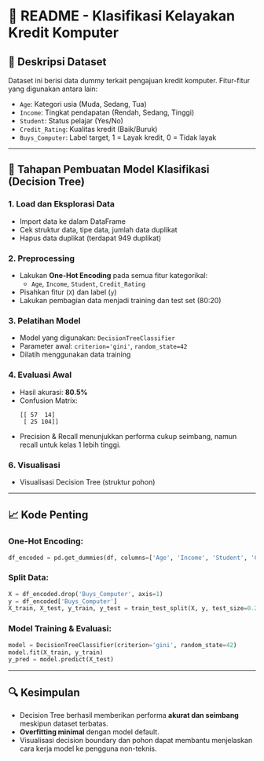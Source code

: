 
# 📄 README - Klasifikasi Kelayakan Kredit Komputer

## 📌 Deskripsi Dataset
Dataset ini berisi data dummy terkait pengajuan kredit komputer. Fitur-fitur yang digunakan antara lain:

- `Age`: Kategori usia (Muda, Sedang, Tua)
- `Income`: Tingkat pendapatan (Rendah, Sedang, Tinggi)
- `Student`: Status pelajar (Yes/No)
- `Credit_Rating`: Kualitas kredit (Baik/Buruk)
- `Buys_Computer`: Label target, 1 = Layak kredit, 0 = Tidak layak

---

## 🔧 Tahapan Pembuatan Model Klasifikasi (Decision Tree)

### 1. Load dan Eksplorasi Data
- Import data ke dalam DataFrame
- Cek struktur data, tipe data, jumlah data duplikat
- Hapus data duplikat (terdapat 949 duplikat)

### 2. Preprocessing
- Lakukan **One-Hot Encoding** pada semua fitur kategorikal:
  - `Age`, `Income`, `Student`, `Credit_Rating`
- Pisahkan fitur (`X`) dan label (`y`)
- Lakukan pembagian data menjadi training dan test set (80:20)

### 3. Pelatihan Model
- Model yang digunakan: `DecisionTreeClassifier`
- Parameter awal: `criterion='gini'`, `random_state=42`
- Dilatih menggunakan data training

### 4. Evaluasi Awal
- Hasil akurasi: **80.5%**
- Confusion Matrix:
  ```
  [[ 57  14]
   [ 25 104]]
  ```
- Precision & Recall menunjukkan performa cukup seimbang, namun recall untuk kelas 1 lebih tinggi.

### 6. Visualisasi
- Visualisasi Decision Tree (struktur pohon)

---

## 📈 Kode Penting

### One-Hot Encoding:
```python
df_encoded = pd.get_dummies(df, columns=['Age', 'Income', 'Student', 'Credit_Rating'], drop_first=True)
```

### Split Data:
```python
X = df_encoded.drop('Buys_Computer', axis=1)
y = df_encoded['Buys_Computer']
X_train, X_test, y_train, y_test = train_test_split(X, y, test_size=0.2, random_state=42)
```

### Model Training & Evaluasi:
```python
model = DecisionTreeClassifier(criterion='gini', random_state=42)
model.fit(X_train, y_train)
y_pred = model.predict(X_test)
```

---

## 🔍 Kesimpulan

- Decision Tree berhasil memberikan performa **akurat dan seimbang** meskipun dataset terbatas.
- **Overfitting minimal** dengan model default.
- Visualisasi decision boundary dan pohon dapat membantu menjelaskan cara kerja model ke pengguna non-teknis.

